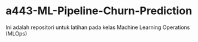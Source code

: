 # a443-ML-Pipeline-Churn-Prediction
Ini adalah repositori untuk latihan pada kelas Machine Learning Operations (MLOps)
